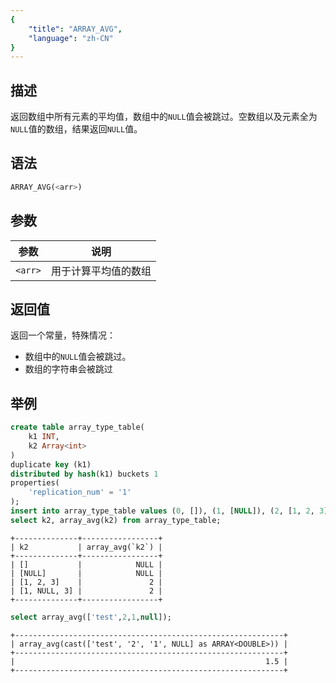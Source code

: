 ```yaml
---
{
    "title": "ARRAY_AVG",
    "language": "zh-CN"
}
---
```


<!--
Licensed to the Apache Software Foundation (ASF) under one
or more contributor license agreements.  See the NOTICE file
distributed with this work for additional information
regarding copyright ownership.  The ASF licenses this file
to you under the Apache License, Version 2.0 (the
"License"); you may not use this file except in compliance
with the License.  You may obtain a copy of the License at

  http://www.apache.org/licenses/LICENSE-2.0

Unless required by applicable law or agreed to in writing,
software distributed under the License is distributed on an
"AS IS" BASIS, WITHOUT WARRANTIES OR CONDITIONS OF ANY
KIND, either express or implied.  See the License for the
specific language governing permissions and limitations
under the License.
-->

## 描述

返回数组中所有元素的平均值，数组中的`NULL`值会被跳过。空数组以及元素全为`NULL`值的数组，结果返回`NULL`值。

## 语法
```sql
ARRAY_AVG(<arr>)
```

## 参数
| 参数 | 说明 |
|---|---|
| `<arr>` | 用于计算平均值的数组 |

## 返回值
返回一个常量，特殊情况：
- 数组中的`NULL`值会被跳过。
- 数组的字符串会被跳过

## 举例

```sql
create table array_type_table(
    k1 INT, 
    k2 Array<int>
) 
duplicate key (k1)
distributed by hash(k1) buckets 1 
properties(
    'replication_num' = '1'
);
insert into array_type_table values (0, []), (1, [NULL]), (2, [1, 2, 3]), (3, [1, NULL, 3]);
select k2, array_avg(k2) from array_type_table;
```
```text
+--------------+-----------------+
| k2           | array_avg(`k2`) |
+--------------+-----------------+
| []           |            NULL |
| [NULL]       |            NULL |
| [1, 2, 3]    |               2 |
| [1, NULL, 3] |               2 |
+--------------+-----------------+
```
```sql
select array_avg(['test',2,1,null]);
```
```text
+------------------------------------------------------------+
| array_avg(cast(['test', '2', '1', NULL] as ARRAY<DOUBLE>)) |
+------------------------------------------------------------+
|                                                        1.5 |
+------------------------------------------------------------+
```
